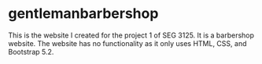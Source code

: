# gentlemanbarbershop

This is the website I created for the project 1 of SEG 3125. It is a barbershop website. The website has no functionality as it only uses HTML, CSS, and Bootstrap 5.2. 
